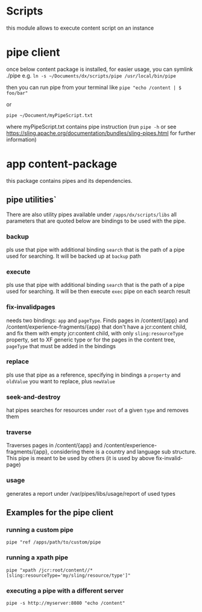 # Scripts 

this module allows to execute content script on an instance

# pipe client
once below content package is installed, for easier usage, you can symlink ./pipe 
e.g. `ln -s ~/Documents/dx/scripts/pipe /usr/local/bin/pipe`

then you can run pipe from your terminal like
```pipe "echo /content | $ foo/bar"```

or

```pipe ~/Document/myPipeScript.txt```

where myPipeScript.txt contains pipe instruction 
(run `pipe -h` or see https://sling.apache.org/documentation/bundles/sling-pipes.html for further information)

# app content-package
this package contains pipes and its dependencies.
## pipe utilities`
There are also utility pipes available under `/apps/dx/scripts/libs`
all parameters that are quoted below are bindings to be used with the pipe.
### backup
pls use that pipe with additional binding `search` that is the path of a pipe used for searching.
It will be backed up at `backup` path
### execute
pls use that pipe with additional binding `search` that is the path of a pipe used for searching.
It will be then execute `exec` pipe on each search result
### fix-invalidpages
needs two bindings: `app` and `pageType`. Finds pages in /content/{app} and /content/experience-fragments/{app} that don't have a jcr:content child,
and fix them with empty jcr:content child, with only `sling:resourceType` property, set to XF generic type or for the pages in the
content tree, `pageType` that must be added in the bindings
### replace
pls use that pipe as a reference, specifying in bindings a `property` and `oldValue` you want to replace, plus `newValue`
### seek-and-destroy
hat pipes searches for resources under `root` of a given `type` and removes them
### traverse
Traverses pages in /content/{app} and /content/experience-fragments/{app}, considering there is a country and language sub structure.
This pipe is meant to be used by others (it is used by above fix-invalid-page)
### usage
generates a report under /var/pipes/libs/usage/report of used types

## Examples for the pipe client
### running a custom pipe
```pipe "ref /apps/path/to/custom/pipe```
### running a xpath pipe
```pipe "xpath /jcr:root/content//*[sling:resourceType='my/sling/resource/type']"```
### executing a pipe with a different server
```pipe -s http://myserver:8080 "echo /content"```
